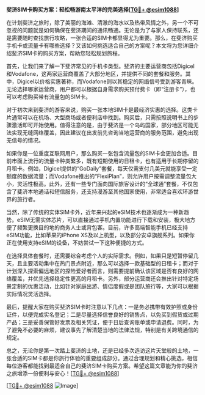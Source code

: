 **斐济SIM卡购买方案：轻松畅游南太平洋的完美选择[[TG💪+ @esim1088](https://t.me/s/esim1088)]**

在计划斐济之旅时，除了美丽的海滩、清澈的海水以及热带风情之外，另一个不可忽视的问题就是如何确保在斐济期间的通讯畅通。无论是为了与家人保持联系，还是需要随时查找旅行攻略，一张合适的SIM卡都显得尤为重要。那么，在斐济购买手机卡或流量卡有哪些选择？又该如何挑选适合自己的方案呢？本文将为您详细介绍斐济SIM卡的购买方案，帮助您轻松规划旅程。

首先，让我们来了解一下斐济常见的手机卡类型。斐济的主要运营商包括Digicel和Vodafone，这两家运营商覆盖了大部分地区，并提供不同的套餐和服务。其中，Digicel以价格实惠著称，而Vodafone则以其稳定的网络信号受到游客青睐。无论选择哪家运营商，用户都可以根据自身需求购买预付费卡（即“注册卡”），也可以考虑购买带有流量包的SIM卡。

对于初次来到斐济的游客来说，购买一张本地SIM卡是最经济实惠的选择。这类卡片通常可以在机场、大型商场或者便利店中找到。购买后，只需按照说明书上的步骤激活即可开始使用。值得注意的是，由于斐济是一个岛屿国家，部分地区可能无法实现无缝网络覆盖，因此建议在出发前先咨询当地运营商的服务范围，避免出现无信号的情况。

如果你是一位重度互联网用户，那么购买一张包含流量包的SIM卡会更加合适。目前市面上流行的流量卡种类繁多，既有短期使用的日租卡，也有适用于长期停留的月租卡。例如，Digicel提供的“GoDaily”套餐，每天仅需支付几美元就能享受一定额度的数据流量；而Vodafone推出的“FlexiPlan”，则允许用户按需调整流量包大小，灵活性极高。此外，还有一些专门面向国际旅客设计的“全球通”套餐，不仅包含了斐济本地通话和短信服务，还支持漫游至其他国家使用，非常适合喜欢环游世界的旅行者。

当然，除了传统的实体SIM卡外，近年来兴起的eSIM技术也逐渐成为一种新趋势。eSIM无需实体芯片，可以直接通过手机内置功能进行下载和安装，极大地方便了频繁更换目的地的商务人士或背包客。目前，许多高端智能手机已经支持eSIM功能，比如苹果的iPhone XS及以上机型，以及部分安卓旗舰系列。如果你正在使用支持eSIM的设备，不妨尝试一下这种便捷的方式。

在选择具体套餐时，还需要综合考虑个人的实际需求。例如，如果只是短暂停留几天，且主要活动集中在热门景点附近，那么可以选择一款基础型的日租卡；而对于计划深入探索偏远地区的探险爱好者而言，则需要提前确认该区域是否有良好的网络覆盖，并优先选择稳定性更高的月租卡。另外，部分运营商还会推出针对特定场景定制的优惠活动，比如针对家庭出游、情侣度假或是团队旅行等，大家可以根据实际情况灵活选择。

最后，提醒大家在购买斐济SIM卡时注意以下几点：一是务必携带有效护照或身份证件，以便完成实名登记；二是尽量选择信誉良好的销售点，以免买到假货或过期产品；三是妥善保管好发票及相关凭证，便于日后查询账单或申请退费。同时，为了避免不必要的麻烦，建议事先了解清楚当地的法律法规，特别是有关跨境通信的规定。

总之，无论你是第一次踏上斐济的土地，还是已经多次造访这片天堂般的土地，一张合适的SIM卡都是你旅行体验的重要组成部分。通过合理规划和精心挑选，相信每位游客都能找到最适合自己的斐济SIM卡购买方案。希望这篇文章能为你的斐济之旅增添一份便利与安心！[[TG💪+ @esim1088](https://t.me/s/esim1088)]

[[TG💪+ @esim1088](https://t.me/s/esim1088) ![Image](https://i.postimg.cc/4NQfJmqS/Snipaste-2025-05-13-00-14-12.png)]